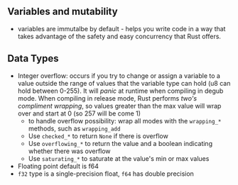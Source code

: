 ## Variables and mutability

- variables are immutalbe by default - helps you write code in a way that takes advantage of the safety and easy concurrency that Rust offers.

## Data Types

- Integer overflow: occurs if you try to change or assign a variable to a value outside the range of values that the variable type can hold (u8 can hold between 0-255). It will _panic_ at runtime when compiling in degub mode. When compiling in release mode, Rust performs _two's compliment wrapping_, so values greater than the max value will wrap over and start at 0 (so 257 will be come 1)
    - to handle overflow possibility: wrap all modes with the `wrapping_*` methods, such as `wrapping_add`
    - Use `checked_*` to return `None` if there is overflow
    - Use `overflowing_*` to return the value and a boolean indicating whether there was overflow
    - Use `saturating_*` to saturate at the value's min or max values
- Floating point default is f64
- `f32` type is a single-precision float, `f64` has double precision



